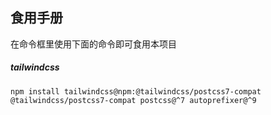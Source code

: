 ## 食用手册

在命令框里使用下面的命令即可食用本项目

##### tailwindcss

```
npm install tailwindcss@npm:@tailwindcss/postcss7-compat @tailwindcss/postcss7-compat postcss@^7 autoprefixer@^9
```

